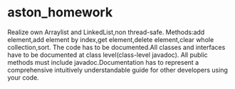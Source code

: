 # aston_homework
Realize own Arraylist and LinkedList,non thread-safe. Methods:add element,add element by index,get element,delete element,clear whole collection,sort. The code has to be documented.All classes and interfaces have to be documented at class level(class-level javadoc). All public methods must include javadoc.Documentation has to represent a comprehensive intuitively understandable guide for other developers using your code.
